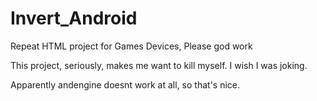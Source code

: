 # Invert_Android
Repeat HTML project for Games Devices, Please god work

This project, seriously, makes me want to kill myself. I wish I was joking.

Apparently andengine doesnt work at all, so that's nice.
